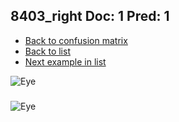 ## 8403_right Doc: 1 Pred: 1
- [Back to confusion matrix](https://github.com/juliandewit/kaggle_retinopathy/blob/master/matrix.md)
- [Back to list](https://github.com/juliandewit/kaggle_retinopathy/blob/master/lists/11/list.md)
- [Next example in list](https://github.com/juliandewit/kaggle_retinopathy/blob/master/lists/11/84/8407_left.md)

![Eye](https://retinopaty.blob.core.windows.net/size1024/8403_right_1.jpeg)

### 

![Eye]()
